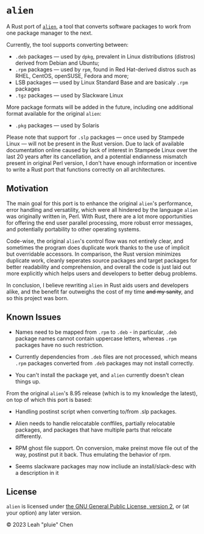 # `alien`

A Rust port of [`alien`](https://sourceforge.net/projects/alien-pkg-convert/),
a tool that converts software packages to work from one package manager to the next.

Currently, the tool supports converting between:
 - `.deb` packages — used by `dpkg`, prevalent in Linux distributions (distros)
   derived from Debian and Ubuntu;
 - `.rpm` packages — used by `rpm`, found in Red Hat-derived distros such as RHEL,
   CentOS, openSUSE, Fedora and more;
 - LSB packages — used by Linux Standard Base and are basicaly `.rpm` packages
 - `.tgz` packages — used by Slackware Linux

More package formats will be added in the future, including one additional format
available for the original `alien`: 
 - `.pkg` packages — used by Solaris

Please note that support for `.slp` packages — once used by Stampede Linux —
will not be present in the Rust version.
Due to lack of available documentation online caused by lack of interest in
Stampede Linux over the last 20 years after its cancellation, and a potential
endianness mismatch present in original Perl version, I don't have enough
information or incentive to write a Rust port that functions correctly on
all architectures.

## Motivation

The main goal for this port is to enhance the original `alien`'s performance,
error handling and versatility, which were all hindered by the language `alien` was
originally written in, Perl. With Rust, there are a lot more opportunities for
offering the end user parallel processing, more robust error messages, and potentially
portability to other operating systems.

Code-wise, the original `alien`'s control flow was not entirely clear, and sometimes
the program does duplicate work thanks to the use of implicit but overridable accessors.
In comparison, the Rust version minimizes duplicate work, cleanly seperates source packages
and target packages for better readability and comprehension, and overall the code is just
laid out more explicitly which helps users and developers to better debug problems.

In conclusion, I believe rewriting `alien` in Rust aids users and developers alike, and the
benefit far outweighs the cost of my time ~~and my sanity~~, and so this project was born.

## Known Issues

 - Names need to be mapped from `.rpm` to `.deb` - in particular, `.deb` package
       names cannot contain uppercase letters, whereas `.rpm` packages have no such restriction.
	   
 - Currently dependencies from `.deb` files are not processed, which means `.rpm`
	   packages converted from `.deb` packages may not install correctly.

 - You can't install the package yet, and `alien` currently doesn't clean things up.

From the original `alien`'s 8.95 release (which is to my knowledge the latest), on top of which this port is based:

 - Handling postinst script when converting to/from .slp packages.
  
 - Alien needs to handle relocatable conffiles, partially relocatable
  packages, and packages that have multiple parts that relocate
  differently.

 - RPM ghost file support. On conversion, make preinst move file out of the
  way, postinst put it back. Thus emulating the behavior of rpm.

 - Seems slackware packages may now incliude an install/slack-desc
  with a description in it

## License

`alien` is licensed under [the GNU General Public License, version 2](LICENSE), or (at your option) any later version.

© 2023 Leah "pluie" Chen